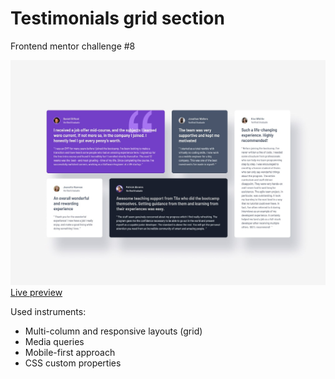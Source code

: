 # Testimonials grid section

Frontend mentor challenge #8

![Design preview](design/desktop-design.jpg)
[Live preview](https://testimonials-grid-section-one-tau.vercel.app/)

Used instruments:

- Multi-column and responsive layouts (grid)
- Media queries
- Mobile-first approach
- CSS custom properties
